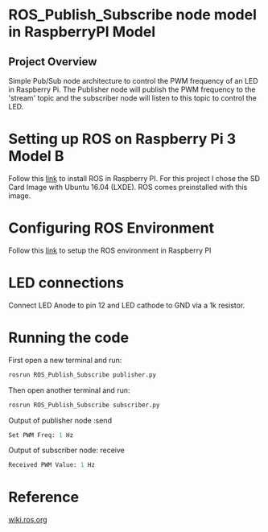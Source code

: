 # ROS_Publish_Subscribe node model in RaspberryPI Model

## Project Overview
Simple Pub/Sub node architecture to control the PWM frequency of an LED in Raspberry Pi. The Publisher node will publish the PWM frequency to the 'stream' topic and the subscriber node will listen to this topic to control the LED.

# Setting up ROS on Raspberry Pi 3 Model B
Follow this [link](http://wiki.ros.org/ROSberryPi/Installing%20ROS%20Kinetic%20on%20the%20Raspberry%20Pi) to install ROS in Raspberry PI. For this project I chose the SD Card Image with Ubuntu 16.04 (LXDE). ROS comes preinstalled with this image.

# Configuring ROS Environment
Follow this [link](http://wiki.ros.org/ROS/Tutorials/InstallingandConfiguringROSEnvironment) to setup the ROS environment in Raspberry PI


# LED connections
Connect LED Anode to pin 12 and LED cathode to GND via a 1k resistor.

# Running the code

First open a new terminal and run:
```python
rosrun ROS_Publish_Subscribe publisher.py
```
Then open another terminal and run:
```python
rosrun ROS_Publish_Subscribe subscriber.py
```
Output of publisher node :send
```python
Set PWM Freq: 1 Hz
```
Output of subscriber node: receive
```python
Received PWM Value: 1 Hz
```

# Reference
[wiki.ros.org](http://wiki.ros.org/ROS/Tutorials/WritingPublisherSubscriber%28python%29)
